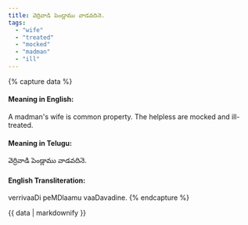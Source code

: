 ```yaml
---
title: వెర్రివాడి పెండ్లాము వాడవదినె.
tags:
  - "wife"
  - "treated"
  - "mocked"
  - "madman"
  - "ill"
---
```


{% capture data %}
#### Meaning in English:
A madman's wife is common property.
The helpless are mocked and ill-treated.

#### Meaning in Telugu:
వెర్రివాడి పెండ్లాము వాడవదినె.

#### English Transliteration:
verrivaaDi peMDlaamu vaaDavadine.
{% endcapture %}

<div class="notice">{{ data | markdownify }}</div>

